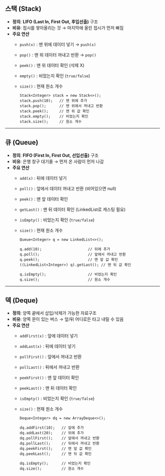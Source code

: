 ## 스택 (Stack)
- **정의**: **LIFO (Last In, First Out, 후입선출)** 구조  
- **비유**: 접시를 쌓아올리는 것 → 마지막에 올린 접시가 먼저 빠짐  
- **주요 연산**
  - `push(x)` : 맨 위에 데이터 넣기 → `push(x)`
  - `pop()` : 맨 위 데이터 꺼내고 반환 → `pop()`
  - `peek()` : 맨 위 데이터 확인 (삭제 X)
  - `empty()` : 비었는지 확인 (`true/false`)
  - `size()` : 현재 원소 개수

    
    ```
    Stack<Integer> stack = new Stack<>();
    stack.push(10);   // 맨 위에 추가
    stack.pop();      // 맨 위에서 꺼내고 반환
    stack.peek();     // 맨 위 값 확인
    stack.empty();    // 비었는지 확인
    stack.size();     // 원소 개수
    ```

---

## 큐 (Queue)
- **정의**: **FIFO (First In, First Out, 선입선출)** 구조  
- **비유**: 은행 창구 대기줄 → 먼저 온 사람이 먼저 나감  
- **주요 연산**
  - `add(x)` : 뒤에 데이터 넣기  
  - `poll()` : 앞에서 데이터 꺼내고 반환 (비어있으면 null)  
  - `peek()` : 맨 앞 데이터 확인  
  - `getLast()` : 맨 뒤 데이터 확인 (LinkedList로 캐스팅 필요)  
  - `isEmpty()` : 비었는지 확인 (`true/false`)  
  - `size()` : 현재 원소 개수  
    
    ```
    Queue<Integer> q = new LinkedList<>();
    
    q.add(10);                     // 뒤에 추가
    q.poll();                      // 앞에서 꺼내고 반환
    q.peek();                      // 맨 앞 값 확인
    ((LinkedList<Integer>) q).getLast(); // 맨 뒤 값 확인
    
    q.isEmpty();                   // 비었는지 확인
    q.size();                      // 원소 개수

    ```

---

## 덱 (Deque)
- **정의**: 양쪽 끝에서 삽입/삭제가 가능한 자료구조  
- **비유**: 양쪽 문이 있는 버스 → 앞/뒤 어디로든 타고 내릴 수 있음  
- **주요 연산**
  - `addFirst(x)` : 앞에 데이터 넣기  
  - `addLast(x)` : 뒤에 데이터 넣기  
  - `pollFirst()` : 앞에서 꺼내고 반환  
  - `pollLast()` : 뒤에서 꺼내고 반환  
  - `peekFirst()` : 맨 앞 데이터 확인  
  - `peekLast()` : 맨 뒤 데이터 확인  
  - `isEmpty()` : 비었는지 확인 (`true/false`)  
  - `size()` : 현재 원소 개수  


    ```
    Deque<Integer> dq = new ArrayDeque<>();
  
    dq.addFirst(10);   // 앞에 추가
    dq.addLast(20);    // 뒤에 추가
    dq.pollFirst();    // 앞에서 꺼내고 반환
    dq.pollLast();     // 뒤에서 꺼내고 반환
    dq.peekFirst();    // 맨 앞 값 확인
    dq.peekLast();     // 맨 뒤 값 확인
    
    dq.isEmpty();      // 비었는지 확인
    dq.size();         // 원소 개수
    ```
